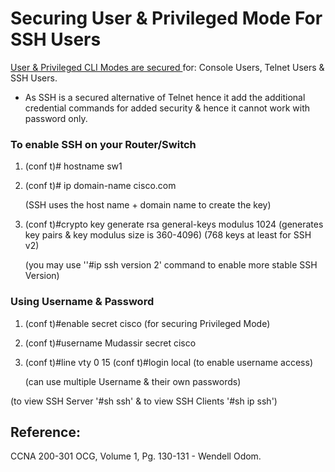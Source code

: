 # Securing User & Privileged Mode For SSH Users

[User & Privileged CLI Modes are secured ](https://app.gitbook.com/@mudassirs46/s/network-fundamentals/~/drafts/-MRZ8l67L5MHnaQIEh9W/securing-user-mode-and-privileged-mode)for: Console Users, Telnet Users & SSH Users.

* As SSH is a secured alternative of Telnet hence it add the additional credential commands for added security & hence it cannot work with password only.

### To enable SSH on your Router/Switch

1. \(conf t\)\# hostname sw1
2. \(conf t\)\# ip domain-name cisco.com 

   \(SSH uses the host name + domain name to create the key\)

3. \(conf t\)\#crypto key generate rsa general-keys modulus 1024 \(generates key pairs & key modulus size is 360-4096\) \(768 keys at least for SSH v2\)

   \(you may use ''\#ip ssh version 2' command to enable more stable SSH Version\)

### Using Username & Password

1. \(conf t\)\#enable secret cisco \(for securing Privileged Mode\)
2. \(conf t\)\#username Mudassir secret cisco 
3. \(conf t\)\#line vty 0 15 \(conf t\)\#login local \(to enable username access\)

   \(can use multiple Username & their own passwords\)

\(to view SSH Server '\#sh ssh' & to view SSH Clients '\#sh ip ssh'\)

## Reference:

CCNA 200-301 OCG, Volume 1, Pg. 130-131 - Wendell Odom.

